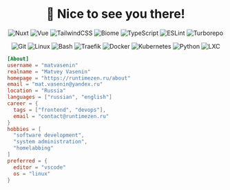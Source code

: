 <h1 align=center>
  👋 Nice to see you there!
</h1>

<p align=center>
  <img alt="Nuxt" src="https://img.shields.io/badge/Nuxt-00DC82?style=flat-square&logo=nuxt&logoColor=white">
  <img alt="Vue" src="https://img.shields.io/badge/Vue-4FC08D?style=flat-square&logo=vuedotjs&logoColor=white">
  <img alt="TailwindCSS" src="https://img.shields.io/badge/TailwindCSS-06B6D4?style=flat-square&logo=tailwindcss&logoColor=white">
  <img alt="Biome" src="https://img.shields.io/badge/Biome-60A5FA?style=flat-square&logo=biome&logoColor=white">
  <img alt="TypeScript" src="https://img.shields.io/badge/TypeScript-3178C6?style=flat-square&logo=typescript&logoColor=white">
  <img alt="ESLint" src="https://img.shields.io/badge/ESLint-4B32C3?style=flat-square&logo=eslint&logoColor=white">
  <img alt="Turborepo" src="https://img.shields.io/badge/Turborepo-FF1E56?style=flat-square&logo=turborepo&logoColor=white">
</p>
<p align=center>
  <img alt="Git" src="https://img.shields.io/badge/Git-F05032?style=flat-square&logo=git&logoColor=white">
  <img alt="Linux" src="https://img.shields.io/badge/Linux-c99703?style=flat-square&logo=linux&logoColor=white">
  <img alt="Bash" src="https://img.shields.io/badge/Bash-4EAA25?style=flat-square&logo=gnubash&logoColor=white">
  <img alt="Traefik" src="https://img.shields.io/badge/Traefik-24A1C1?style=flat-square&logo=traefik-proxy&logoColor=white">
  <img alt="Docker" src="https://img.shields.io/badge/Docker-2496ED?style=flat-square&logo=docker&logoColor=white">
  <img alt="Kubernetes" src="https://img.shields.io/badge/Kubernetes-326CE5?style=flat-square&logo=kubernetes&logoColor=white">
  <img alt="Python" src="https://img.shields.io/badge/Python-3776AB?style=flat-square&logo=python&logoColor=white">
  <img alt="LXC" src="https://img.shields.io/badge/LXC-333333?style=flat-square&logo=linuxcontainers&logoColor=white">
</p>

```toml
[About]
username = "matvasenin"
realname = "Matvey Vasenin"
homepage = "https://runtimezen.ru/about"
email = "mat.vasenin@yandex.ru"
location = "Russia"
languages = ["russian", "english"]
career = {
  tags = ["frontend", "devops"],
  email = "contact@runtimezen.ru"
}
hobbies = [
  "software development",
  "system administration",
  "homelabbing"
]
preferred = {
  editor = "vscode"
  os = "linux"
}
```
